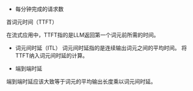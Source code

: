 




- 每分钟完成的请求数

首词元时间（TTFT）

在流式应用中，TTFT指的是LLM返回第一个词元前所需的时间。



- 词元间时延（ITL）
词元间时延指的是连续输出词元之间的平均时间。 将TTFT纳入词元间时延的计算。


- 端到端时延

端到端时延应该大致等于词元的平均输出长度乘以词元间时延。




